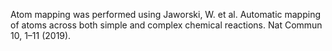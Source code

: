 Atom mapping was performed using Jaworski, W. et al. Automatic mapping of atoms across both simple and complex chemical reactions. Nat Commun 10, 1–11 (2019).

